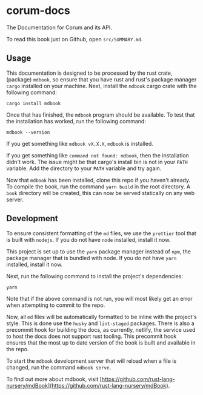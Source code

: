 # corum-docs

The Documentation for Corum and its API.

To read this book just on Github, open `src/SUMMARY.md`.

## Usage

This documentation is designed to be processed by the rust crate, (package)
`mdbook`, so ensure that you have rust and rust's package manager `cargo`
installed on your machine. Next, install the `mdbook` cargo crate with the
following command:

```
cargo install mdbook
```

Once that has finished, the `mdbook` program should be available. To test that
the installation has worked, run the following command:

```
mdbook --version
```

If you get something like `mdbook vX.X.X`, `mdbook` is installed.

If you get something like `command not found: mdbook`, then the installation
didn't work. The issue might be that cargo's install bin is not in your `PATH`
variable. Add the directory to your `PATH` variable and try again.

Now that `mdbook` has been installed, clone this repo if you haven't already. To
compile the book, run the command `yarn build` in the root directory. A `book`
directory will be created, this can now be served statically on any web server.

## Development

To ensure consistent formatting of the `md` files, we use the `prettier` tool
that is built with `nodejs`. If you do not have `node` installed, install it
now.

This project is set up to use the `yarn` package manager instead of `npm`, the
package manager that is bundled with node. If you do not have `yarn` installed,
install it now.

Next, run the following command to install the project's dependencies:

```
yarn
```

Note that if the above command is not run, you will most likely get an error
when attempting to commit to the repo.

Now, all `md` files will be automatically formatted to be inline with the
project's style. This is done use the `husky` and `lint-staged` packages. There
is also a precommit hook for building the docs, as currently, netlify, the
service used to host the docs does not support rust tooling. This precommit hook
ensures that the most up to date version of the book is built and available in
the repo.

To start the `mdbook` development server that will reload when a file is
changed, run the command `mdbook serve`.

To find out more about mdbook, visit
[https://github.com/rust-lang-nursery/mdBook](https://github.com/rust-lang-nursery/mdBook).
